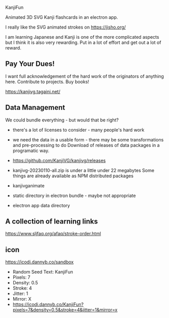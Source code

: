 KanjiFun

Animated 3D SVG Kanji flashcards in an electron app.

I really like the SVG animated strokes on https://jisho.org/

I am learning Japanese and Kanji is one of the more complicated aspects but I think it is also very rewarding. Put in a lot of effort and get out a lot of reward.

## Pay Your Dues!

I want full acknowledgement of the hard work of the originators of anything here. Contribute to projects. Buy books!

https://kanjivg.tagaini.net/

## Data Management

We could bundle everything - but would that be right?
* there's a lot of licenses to consider - many people's hard work
* we need the data in a usable form - there may be some transformations and pre-processing to do
Download of releases of data packages in a programatic way.
* https://github.com/KanjiVG/kanjivg/releases
* kanjivg-20230110-all.zip is under a little under 22 megabytes
Some things are already available as NPM distributed packages
* kanjivganimate

* static directory in electron bundle - maybe not appropriate
* electron app data directory


## A collection of learning links

https://www.sljfaq.org/afaq/stroke-order.html


## icon

https://icodi.dannyb.co/sandbox
* Random Seed Text: KanjiFun
* Pixels: 7
* Density: 0.5
* Stroke: 4
* Jitter: 1
* Mirror: X
* https://icodi.dannyb.co/KanjiFun?pixels=7&density=0.5&stroke=4&jitter=1&mirror=x

